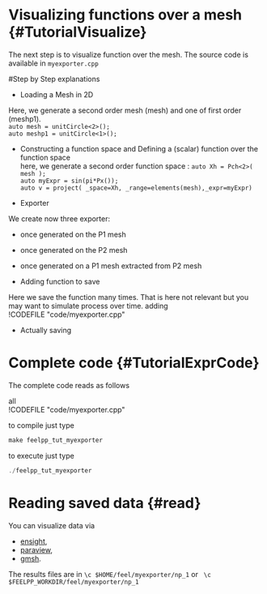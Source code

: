 Visualizing functions over a mesh {#TutorialVisualize}
======================================



The next step is to visualize function over the mesh. The source code is
available in `myexporter.cpp`   

#Step by Step explanations

 - Loading a Mesh in 2D 

 Here, we generate a second order mesh (mesh) and one of first order (meshp1).   
 ```auto mesh = unitCircle<2>();```   
 ```auto meshp1 = unitCircle<1>();```
 

-  Constructing a function space and Defining a (scalar) function over the    function space   
   here, we generate a second order function space :
   ```auto Xh = Pch<2>( mesh );```   
   ```auto myExpr = sin(pi*Px());```   
   ```auto v = project( _space=Xh, _range=elements(mesh),_expr=myExpr)```
 


- Exporter 

We create now three exporter:
- once generated on the P1 mesh
- once generated on the P2 mesh
- once generated on a P1 mesh extracted from P2 mesh   

- Adding function to save 

Here we save the function many times.
That is here not relevant but you may want to simulate process over time.   adding   
!CODEFILE "code/myexporter.cpp"

- Actually saving    



#  Complete code {#TutorialExprCode}

The complete code reads as follows   

all   
!CODEFILE "code/myexporter.cpp" 

to compile just type
```cpp
make feelpp_tut_myexporter
```
to execute just type
```cpp
./feelpp_tut_myexporter
```


# Reading saved data {#read}

You can visualize data via
- [ensight](https://www.ceisoftware.com/),
- [paraview](www.paraview.org/),
- [gmsh](http://geuz.org/gmsh).

The results files are in `\c $HOME/feel/myexporter/np_1` or ` \c $FEELPP_WORKDIR/feel/myexporter/np_1`
